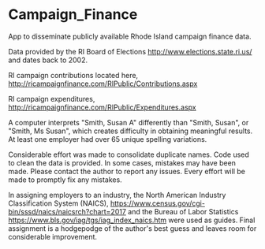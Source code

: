 # Campaign_Finance

App to disseminate publicly available Rhode Island campaign finance data.

Data provided by the RI Board of Elections http://www.elections.state.ri.us/ and dates back to 2002.

RI campaign contributions located here, http://ricampaignfinance.com/RIPublic/Contributions.aspx

RI campaign expenditures, http://ricampaignfinance.com/RIPublic/Expenditures.aspx

A computer interprets "Smith, Susan A" differently than "Smith, Susan", or "Smith, Ms Susan", which creates difficulty in obtaining meaningful results.  At least one employer had over 65 unique spelling variations.

Considerable effort was made to consolidate duplicate names.  Code used to clean the data is provided.  In some cases, mistakes may have been made.  Please contact the author to report any issues.  Every effort will be made to promptly fix any mistakes.  

In assigning employers to an industry, the North American Industry Classification System (NAICS), https://www.census.gov/cgi-bin/sssd/naics/naicsrch?chart=2017 and the Bureau of Labor Statistics https://www.bls.gov/iag/tgs/iag_index_naics.htm were used as guides.  Final assignment is a hodgepodge of the author's best guess and leaves room for considerable improvement.  

